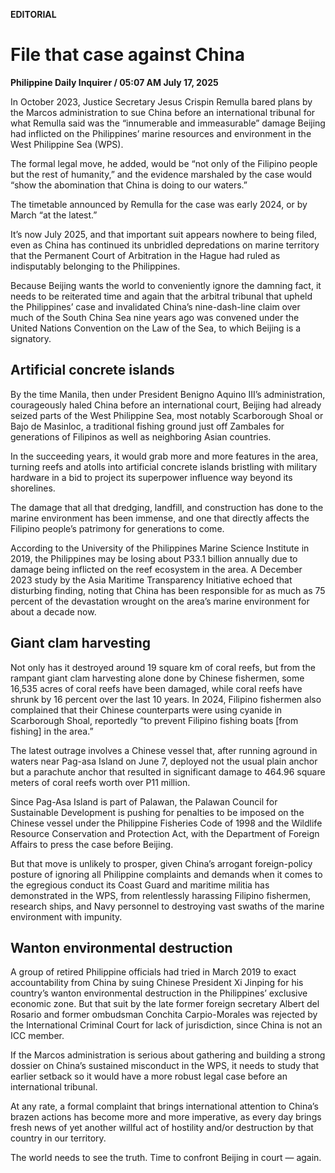 **EDITORIAL**

# File that case against China

****Philippine Daily Inquirer / 05:07 AM July 17, 2025****

In October 2023, Justice Secretary Jesus Crispin Remulla bared plans by the Marcos administration to sue China before an international tribunal for what Remulla said was the “innumerable and immeasurable” damage Beijing had inflicted on the Philippines’ marine resources and environment in the West Philippine Sea (WPS).

The formal legal move, he added, would be “not only of the Filipino people but the rest of humanity,” and the evidence marshaled by the case would “show the abomination that China is doing to our waters.”

The timetable announced by Remulla for the case was early 2024, or by March “at the latest.”

It’s now July 2025, and that important suit appears nowhere to being filed, even as China has continued its unbridled depredations on marine territory that the Permanent Court of Arbitration in the Hague had ruled as indisputably belonging to the Philippines.

Because Beijing wants the world to conveniently ignore the damning fact, it needs to be reiterated time and again that the arbitral tribunal that upheld the Philippines’ case and invalidated China’s nine-dash-line claim over much of the South China Sea nine years ago was convened under the United Nations Convention on the Law of the Sea, to which Beijing is a signatory.

## Artificial concrete islands

By the time Manila, then under President Benigno Aquino III’s administration, courageously haled China before an international court, Beijing had already seized parts of the West Philippine Sea, most notably Scarborough Shoal or Bajo de Masinloc, a traditional fishing ground just off Zambales for generations of Filipinos as well as neighboring Asian countries.

In the succeeding years, it would grab more and more features in the area, turning reefs and atolls into artificial concrete islands bristling with military hardware in a bid to project its superpower influence way beyond its shorelines.

The damage that all that dredging, landfill, and construction has done to the marine environment has been immense, and one that directly affects the Filipino people’s patrimony for generations to come.

According to the University of the Philippines Marine Science Institute in 2019, the Philippines may be losing about P33.1 billion annually due to damage being inflicted on the reef ecosystem in the area. A December 2023 study by the Asia Maritime Transparency Initiative echoed that disturbing finding, noting that China has been responsible for as much as 75 percent of the devastation wrought on the area’s marine environment for about a decade now.

## Giant clam harvesting

Not only has it destroyed around 19 square km of coral reefs, but from the rampant giant clam harvesting alone done by Chinese fishermen, some 16,535 acres of coral reefs have been damaged, while coral reefs have shrunk by 16 percent over the last 10 years. In 2024, Filipino fishermen also complained that their Chinese counterparts were using cyanide in Scarborough Shoal, reportedly “to prevent Filipino fishing boats [from fishing] in the area.”

The latest outrage involves a Chinese vessel that, after running aground in waters near Pag-asa Island on June 7, deployed not the usual plain anchor but a parachute anchor that resulted in significant damage to 464.96 square meters of coral reefs worth over P11 million.

Since Pag-Asa Island is part of Palawan, the Palawan Council for Sustainable Development is pushing for penalties to be imposed on the Chinese vessel under the Philippine Fisheries Code of 1998 and the Wildlife Resource Conservation and Protection Act, with the Department of Foreign Affairs to press the case before Beijing.

But that move is unlikely to prosper, given China’s arrogant foreign-policy posture of ignoring all Philippine complaints and demands when it comes to the egregious conduct its Coast Guard and maritime militia has demonstrated in the WPS, from relentlessly harassing Filipino fishermen, research ships, and Navy personnel to destroying vast swaths of the marine environment with impunity.

## Wanton environmental destruction

A group of retired Philippine officials had tried in March 2019 to exact accountability from China by suing Chinese President Xi Jinping for his country’s wanton environmental destruction in the Philippines’ exclusive economic zone. But that suit by the late former foreign secretary Albert del Rosario and former ombudsman Conchita Carpio-Morales was rejected by the International Criminal Court for lack of jurisdiction, since China is not an ICC member.

If the Marcos administration is serious about gathering and building a strong dossier on China’s sustained misconduct in the WPS, it needs to study that earlier setback so it would have a more robust legal case before an international tribunal.

At any rate, a formal complaint that brings international attention to China’s brazen actions has become more and more imperative, as every day brings fresh news of yet another willful act of hostility and/or destruction by that country in our territory.

The world needs to see the truth. Time to confront Beijing in court — again.